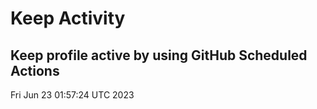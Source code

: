 # Keep Activity 
Keep profile active by using GitHub Scheduled Actions
--- 
Fri Jun 23 01:57:24 UTC 2023